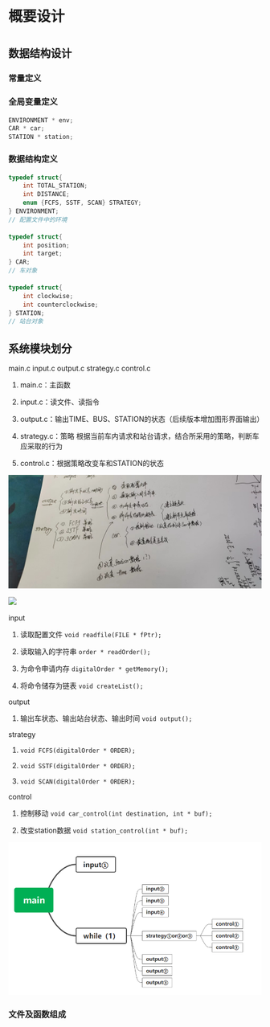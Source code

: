 # 概要设计

# 

## 数据结构设计

### 常量定义

### 全局变量定义

```c
ENVIRONMENT * env;
CAR * car;
STATION * station;
```

### 数据结构定义

```C
typedef struct{
    int TOTAL_STATION;
    int DISTANCE;
    enum {FCFS, SSTF, SCAN} STRATEGY;
} ENVIRONMENT;
// 配置文件中的环境

typedef struct{
    int position;
    int target;
} CAR;
// 车对象

typedef struct{
    int clockwise;
    int counterclockwise;
} STATION;
// 站台对象
```

## 系统模块划分

main.c input.c output.c strategy.c control.c

1. main.c：主函数

2. input.c：读文件、读指令

3. output.c：输出TIME、BUS、STATION的状态（后续版本增加图形界面输出）

4. strategy.c：策略
   根据当前车内请求和站台请求，结合所采用的策略，判断车应采取的行为

5. control.c：根据策略改变车和STATION的状态

![](概要设计_assets/141ffa8322f9e63b73860c914f3cc81a1033816c.jpeg)

![](概要设计_assets/2022-05-08-20-16-06-image.png)

input

1. 读取配置文件
   `void readfile(FILE * fPtr);`

2. 读取输入的字符串
   `order * readOrder();`

3. 为命令申请内存
   `digitalOrder * getMemory();`

4. 将命令储存为链表
   `void createList();`

output

1. 输出车状态、输出站台状态、输出时间
   `void output();`

strategy

1. `void FCFS(digitalOrder * ORDER);`

2. `void SSTF(digitalOrder * ORDER);`

3. `void SCAN(digitalOrder * ORDER);`

control

1. 控制移动
   `void car_control(int destination, int * buf);`

2. 改变station数据
   `void station_control(int * buf);`

![1221652012089_.pic.jpg](概要设计_assets/62a6296dcd1d5ae39a9acf5b915fe2247040e103.jpg)

### 文件及函数组成
